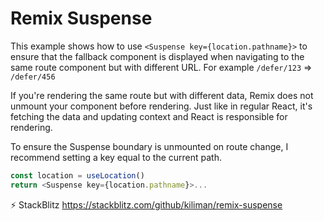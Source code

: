 # Remix Suspense

This example shows how to use `<Suspense key={location.pathname}>` to ensure
that the fallback component is displayed when navigating to the same route
component but with different URL. For example `/defer/123` => `/defer/456`

If you're rendering the same route but with different data, Remix does not
unmount your component before rendering. Just like in regular React, it's
fetching the data and updating context and React is responsible for rendering.

To ensure the Suspense boundary is unmounted on route change, I recommend
setting a key equal to the current path.

```ts
const location = useLocation()
return <Suspense key={location.pathname}>...
```

⚡️ StackBlitz https://stackblitz.com/github/kiliman/remix-suspense
